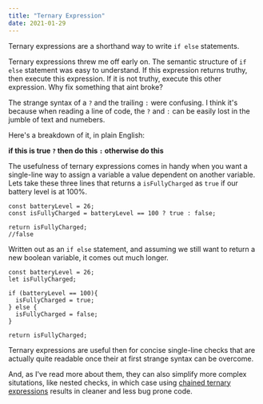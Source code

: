 ```yaml
---
title: "Ternary Expression"
date: 2021-01-29
---
```


Ternary expressions are a shorthand way to write `if else` statements.

Ternary expressions threw me off early on. The semantic structure of `if else` statement was easy to understand. If this expression returns truthy, then execute this expression. If it is not truthy, execute this other expression. Why fix something that aint broke?

The strange syntax of a `?` and the trailing `:` were confusing. I think it's because when reading a line of code, the `?` and `:` can be easily lost in the jumble of text and numebers.

Here's a breakdown of it, in plain English:

**if this is true `?` then do this `:` otherwise do this**

The usefulness of ternary expressions comes in handy when you want a single-line way to assign a variable a value dependent on another variable. Lets take these three lines that returns a `isFullyCharged` as `true` if our battery level is at 100%.

```
const batteryLevel = 26;
const isFullyCharged = batteryLevel == 100 ? true : false;

return isFullyCharged;
//false
```

Written out as an `if else` statement, and assuming we still want to return a new boolean variable, it comes out much longer.

```
const batteryLevel = 26;
let isFullyCharged;

if (batteryLevel == 100){
  isFullyCharged = true;
} else {
  isFullyCharged = false;
}

return isFullyCharged;
```

Ternary expressions are useful then for concise single-line checks that are actually quite readable once their at first strange syntax can be overcome.

And, as I've read more about them, they can also simplify more complex situtations, like nested checks, in which case using [chained ternary expressions](https://medium.com/javascript-scene/nested-ternaries-are-great-361bddd0f340) results in cleaner and less bug prone code.
